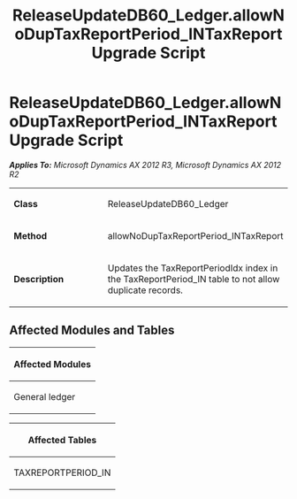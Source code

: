 ﻿---
title: ReleaseUpdateDB60_Ledger.allowNoDupTaxReportPeriod_INTaxReport Upgrade Script
TOCTitle: ReleaseUpdateDB60_Ledger.allowNoDupTaxReportPeriod_INTaxReport Upgrade Script
ms:assetid: c0c8417b-f11f-501b-63aa-d922f97b4a8e
ms:mtpsurl: https://msdn.microsoft.com/en-us/library/JJ686775(v=AX.60)
ms:contentKeyID: 49710973
ms.date: 05/18/2015
mtps_version: v=AX.60
---

# ReleaseUpdateDB60\_Ledger.allowNoDupTaxReportPeriod\_INTaxReport Upgrade Script 


_**Applies To:** Microsoft Dynamics AX 2012 R3, Microsoft Dynamics AX 2012 R2_

<table>
<colgroup>
<col style="width: 50%" />
<col style="width: 50%" />
</colgroup>
<tbody>
<tr class="odd">
<td><p><strong>Class</strong></p></td>
<td><p>ReleaseUpdateDB60_Ledger</p></td>
</tr>
<tr class="even">
<td><p><strong>Method</strong></p></td>
<td><p>allowNoDupTaxReportPeriod_INTaxReport</p></td>
</tr>
<tr class="odd">
<td><p><strong>Description</strong></p></td>
<td><p>Updates the TaxReportPeriodIdx index in the TaxReportPeriod_IN table to not allow duplicate records.</p></td>
</tr>
</tbody>
</table>


## Affected Modules and Tables

<table>
<colgroup>
<col style="width: 100%" />
</colgroup>
<thead>
<tr class="header">
<th><p>Affected Modules</p></th>
</tr>
</thead>
<tbody>
<tr class="odd">
<td><p>General ledger</p></td>
</tr>
</tbody>
</table>


<table>
<colgroup>
<col style="width: 100%" />
</colgroup>
<thead>
<tr class="header">
<th><p>Affected Tables</p></th>
</tr>
</thead>
<tbody>
<tr class="odd">
<td><p>TAXREPORTPERIOD_IN</p></td>
</tr>
</tbody>
</table>

  


